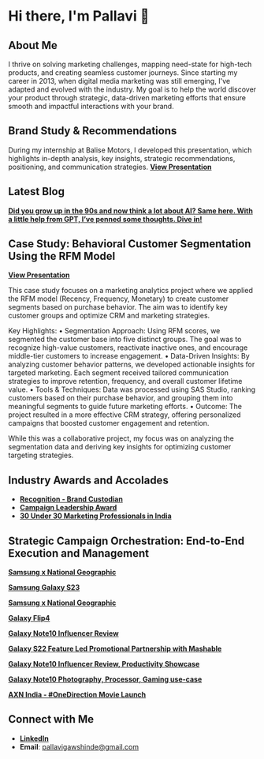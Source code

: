 # Hi there, I'm Pallavi 👋

## About Me
I thrive on solving marketing challenges, mapping need-state for high-tech products, and creating seamless customer journeys. Since starting my career in 2013, when digital media marketing was still emerging, I've adapted and evolved with the industry. My goal is to help the world discover your product through strategic, data-driven marketing efforts that ensure smooth and impactful interactions with your brand.

## Brand Study & Recommendations
During my internship at Balise Motors, I developed this presentation, which highlights in-depth analysis, key insights, strategic recommendations, positioning, and communication strategies.
**[View Presentation](https://drive.google.com/file/d/1p8Eg4yJk30HSmoqUeaCsXEXXSdnuyzBA/preview)**


## Latest Blog
**[Did you grow up in the 90s and now think a lot about AI? Same here. With a little help from GPT, I’ve penned some thoughts. Dive in!](https://www.linkedin.com/pulse/did-you-grow-up-90s-now-think-lot-ai-same-here-little-gawshinde-dgxle/?trackingId=HYXoLAEAQ4qwLqG9ikKnWw%3D%3D)**

## Case Study: Behavioral Customer Segmentation Using the RFM Model
**[View Presentation](https://drive.google.com/file/d/1QgaBnkNKLB5oqimrzfDUlBQR7V9SPdVG/view?usp=sharing)**

This case study focuses on a marketing analytics project where we applied the RFM model (Recency, Frequency, Monetary) to create customer segments based on purchase behavior. The aim was to identify key customer groups and optimize CRM and marketing strategies.

Key Highlights:
	•	Segmentation Approach: Using RFM scores, we segmented the customer base into five distinct groups. The goal was to recognize high-value customers, reactivate inactive ones, and encourage middle-tier customers to increase engagement.
	•	Data-Driven Insights: By analyzing customer behavior patterns, we developed actionable insights for targeted marketing. Each segment received tailored communication strategies to improve retention, frequency, and overall customer lifetime value.
	•	Tools & Techniques: Data was processed using SAS Studio, ranking customers based on their purchase behavior, and grouping them into meaningful segments to guide future marketing efforts.
	•	Outcome: The project resulted in a more effective CRM strategy, offering personalized campaigns that boosted customer engagement and retention.

While this was a collaborative project, my focus was on analyzing the segmentation data and deriving key insights for optimizing customer targeting strategies.

## Industry Awards and Accolades
- **[Recognition - Brand Custodian](https://www.facebook.com/photo/?fbid=1131550686953768&set=a.1131537286955108)**
- **[Campaign Leadership Award](https://kyooriuscreative.awardsengine.com/?action=ows:entries.details&e=65528&project_year=2021)**
- **[30 Under 30 Marketing Professionals in India](https://www.slideshare.net/SocialSamosa/presenting-ss30under30-winners)**

## Strategic Campaign Orchestration: End-to-End Execution and Management

**[Samsung x National Geographic](https://www.youtube.com/watch?v=uGZztvUL0zY&ab_channel=SamsungIndia)**

**[Samsung Galaxy S23](https://www.youtube.com/watch?v=kw7G_6UBy8g&ab_channel=SamsungIndia)**

**[Samsung x National Geographic](https://www.youtube.com/watch?v=fE1G_dRub2o&ab_channel=SamsungIndia)**

**[Galaxy Flip4](https://www.youtube.com/watch?v=1RAL9roh9Wk&ab_channel=SamsungIndia)**

**[Galaxy Note10 Influencer Review](https://www.youtube.com/watch?v=xMiSt2fT4lI&ab_channel=MashableIndia)**

**[Galaxy S22 Feature Led Promotional Partnership with Mashable](https://www.youtube.com/watch?v=BVOUEkwk70w&t=13s&ab_channel=MashableIndia)**

**[Galaxy Note10 Influencer Review, Productivity Showcase](https://www.youtube.com/watch?v=2dZgZUz0hIY&ab_channel=Tripoto)**

**[Galaxy Note10 Photography, Processor, Gaming use-case](https://www.youtube.com/watch?v=34Cukv2JA6g&ab_channel=Tripoto)**

**[AXN India - #OneDirection Movie Launch](https://www.youtube.com/watch?v=GCoD0dYEE7U&ab_channel=TonicWorldwide)**

## Connect with Me
- **[LinkedIn](https://www.linkedin.com/in/paveegee/)**
- **Email**: pallavigawshinde@gmail.com
